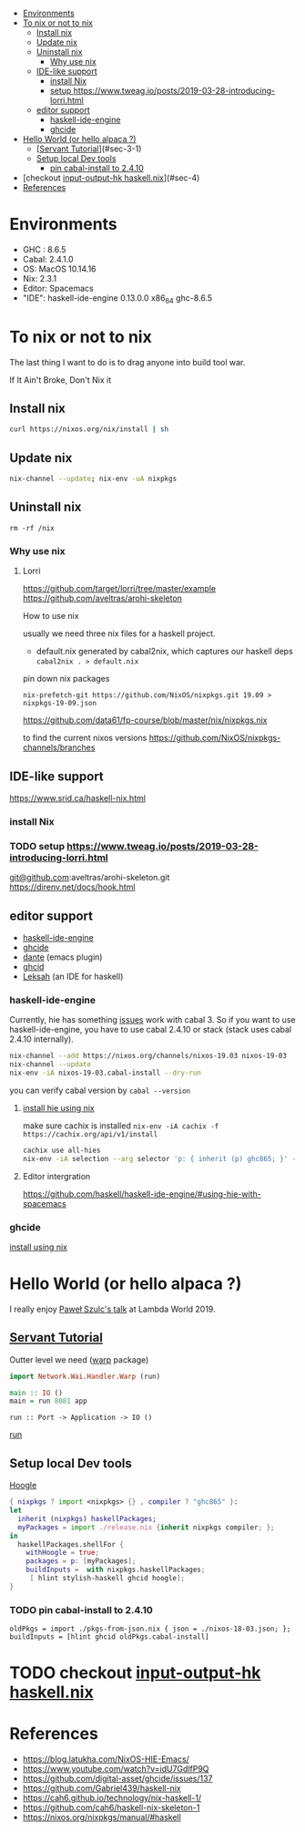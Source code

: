 - [Environments](#sec-1)
- [To nix or not to nix](#sec-2)
  - [Install nix](#sec-2-1)
  - [Update nix](#sec-2-2)
  - [Uninstall nix](#sec-2-3)
    - [Why use nix](#sec-2-3-1)
  - [IDE-like support](#sec-2-4)
    - [install Nix](#sec-2-4-1)
    - [setup <https://www.tweag.io/posts/2019-03-28-introducing-lorri.html>](#sec-2-4-2)
  - [editor support](#sec-2-5)
    - [haskell-ide-engine](#sec-2-5-1)
    - [ghcide](#sec-2-5-2)
- [Hello World (or hello alpaca ?)](#sec-3)
  - [[Servant Tutorial](https://haskell-servant.readthedocs.io/en/v0.8/tutorial/index.html)](#sec-3-1)
  - [Setup local Dev tools](#sec-3-2)
    - [pin cabal-install to 2.4.10](#sec-3-2-1)
- [checkout [input-output-hk haskell.nix](https://input-output-hk.github.io/haskell.nix/)](#sec-4)
- [References](#sec-5)


# Environments<a id="sec-1"></a>

-   GHC : 8.6.5
-   Cabal: 2.4.1.0
-   OS: MacOS 10.14.16
-   Nix: 2.3.1
-   Editor: Spacemacs
-   "IDE": haskell-ide-engine 0.13.0.0 x86<sub>64</sub> ghc-8.6.5

# To nix or not to nix<a id="sec-2"></a>

The last thing I want to do is to drag anyone into build tool war.

If It Ain't Broke, Don't Nix it

## Install nix<a id="sec-2-1"></a>

```sh
curl https://nixos.org/nix/install | sh
```

## Update nix<a id="sec-2-2"></a>

```sh
nix-channel --update; nix-env -uA nixpkgs
```

## Uninstall nix<a id="sec-2-3"></a>

```shell
rm -rf /nix
```

### Why use nix<a id="sec-2-3-1"></a>

1.  Lorri

    <https://github.com/target/lorri/tree/master/example> <https://github.com/aveltras/arohi-skeleton>
    
    How to use nix
    
    usually we need three nix files for a haskell project.
    
    -   default.nix generated by cabal2nix, which captures our haskell deps `cabal2nix . > default.nix`
    
    pin down nix packages
    
    ```shell
    nix-prefetch-git https://github.com/NixOS/nixpkgs.git 19.09 > nixpkgs-19-09.json
    ```
    
    <https://github.com/data61/fp-course/blob/master/nix/nixpkgs.nix>
    
    to find the current nixos versions <https://github.com/NixOS/nixpkgs-channels/branches>

## IDE-like support<a id="sec-2-4"></a>

<https://www.srid.ca/haskell-nix.html>

### install Nix<a id="sec-2-4-1"></a>

### TODO setup <https://www.tweag.io/posts/2019-03-28-introducing-lorri.html><a id="sec-2-4-2"></a>

git@github.com:aveltras/arohi-skeleton.git <https://direnv.net/docs/hook.html>

## editor support<a id="sec-2-5"></a>

-   [haskell-ide-engine](https://github.com/haskell/haskell-ide-engine)
-   [ghcide](https://github.com/digital-asset/ghcide)
-   [dante](https://github.com/jyp/dante) (emacs plugin)
-   [ghcid](https://github.com/ndmitchell/ghcid)
-   [Leksah](https://github.com/leksah/leks) (an IDE for haskell)

### haskell-ide-engine<a id="sec-2-5-1"></a>

Currently, hie has something [issues](https://github.com/haskell/haskell-ide-engine/issues/1376) work with cabal 3. So if you want to use haskell-ide-engine, you have to use cabal 2.4.10 or stack (stack uses cabal 2.4.10 internally).

```sh
nix-channel --add https://nixos.org/channels/nixos-19.03 nixos-19-03
nix-channel --update
nix-env -iA nixos-19-03.cabal-install --dry-run
```

you can verify cabal version by `cabal --version`

1.  [install hie using nix](https://github.com/Infinisil/all-hies)

    make sure cachix is installed `nix-env -iA cachix -f https://cachix.org/api/v1/install`
    
    ```bash
    cachix use all-hies
    nix-env -iA selection --arg selector 'p: { inherit (p) ghc865; }' -f https://github.com/infinisil/all-hies/tarball/master
    ```

2.  Editor intergration

    <https://github.com/haskell/haskell-ide-engine/#using-hie-with-spacemacs>

### ghcide<a id="sec-2-5-2"></a>

[install using nix](https://github.com/hercules-ci/ghcide-nix)

# Hello World (or hello alpaca ?)<a id="sec-3"></a>

I really enjoy [Paweł Szulc's ](https://twitter.com/rabbitonweb)[talk](https://www.youtube.com/watch?v=idU7GdlfP9Q) at Lambda World 2019.

## [Servant Tutorial](https://haskell-servant.readthedocs.io/en/v0.8/tutorial/index.html)<a id="sec-3-1"></a>

Outter level we need ([warp](https://hackage.haskell.org/package/warp) package)

```haskell
import Network.Wai.Handler.Warp (run)

main :: IO ()
main = run 8081 app
```

`run :: Port -> Application -> IO ()`

[run](https://www.stackage.org/haddock/nightly-2019-11-17/warp-3.3.4/Network-Wai-Handler-Warp.html#v:run)

## Setup local Dev tools<a id="sec-3-2"></a>

[Hoogle](https://hoogle.haskell.org/)

```nix
{ nixpkgs ? import <nixpkgs> {} , compiler ? "ghc865" }:
let
  inherit (nixpkgs) haskellPackages;
  myPackages = import ./release.nix {inherit nixpkgs compiler; };
in
  haskellPackages.shellFor {
    withHoogle = true;
    packages = p: [myPackages];
    buildInputs =  with nixpkgs.haskellPackages;
     [ hlint stylish-haskell ghcid hoogle];
}
```

### TODO pin cabal-install to 2.4.10<a id="sec-3-2-1"></a>

```
oldPkgs = import ./pkgs-from-json.nix { json = ./nixos-18-03.json; };
buildInputs = [hlint ghcid oldPkgs.cabal-install]
```

# TODO checkout [input-output-hk haskell.nix](https://input-output-hk.github.io/haskell.nix/)<a id="sec-4"></a>

# References<a id="sec-5"></a>

-   <https://blog.latukha.com/NixOS-HIE-Emacs/>
-   <https://www.youtube.com/watch?v=idU7GdlfP9Q>
-   <https://github.com/digital-asset/ghcide/issues/137>
-   <https://github.com/Gabriel439/haskell-nix>
-   <https://cah6.github.io/technology/nix-haskell-1/>
-   <https://github.com/cah6/haskell-nix-skeleton-1>
-   <https://nixos.org/nixpkgs/manual/#haskell>

